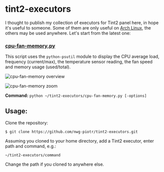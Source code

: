 # tint2-executors
I thought to publish my collection of executors for Tint2 panel here, in hope it's useful to someone. Some of them are only
useful on [Arch Linux](https://www.archlinux.org), the others may be used anywhere. Let's start from the latest one:

### [cpu-fan-memory.py](cpu-fan-memory.py)
This script uses the `python-psutil` module to display the CPU average load, frequency (current/max),
the temperature sensor reading, the fan speed and memory usage (used/total).

![cpu-fan-memory overview](http://nwg.pl/wiki-tint2-executors/cpu-fan-memory-overview.png)

![cpu-fan-memory zoom](http://nwg.pl/wiki-tint2-executors/cpu-fan-memory-zoom.png)

**Command:** `python ~/tint2-executors/cpu-fan-memory.py [-options]`

## Usage:

Clone the repository:

`$ git clone https://github.com/nwg-piotr/tint2-executors.git`

Assuming you cloned to your home directory, add a Tint2 executor, enter path and command, e.g.:

`~/tint2-executors/command`

Change the path if you cloned to anywhere else. 
